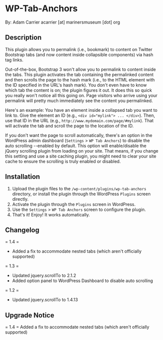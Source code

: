 # WP-Tab-Anchors

By: Adam Carrier acarrier [at] marinersmuseum [dot] org

## Description

This plugin allows you to permalink (i.e., bookmark) to content on Twitter Bootstrap tabs (and now content inside collapsible components) via hash tag links.

Out-of-the-box, Bootstrap 3 won't allow you to permalink to content inside the tabs. This plugin activates the tab containing the permalinked content and then scrolls the page to the hash mark (i.e., to the HTML element with the ID specified in the URL's hash mark). You don't even have to know which tab the content is on; the plugin figures it out. It does this so quick you really won't notice all this going on. Page visitors who arrive using your permalink will pretty much immediately see the content you permalinked.

Here's an example: You have an element inside a collapsed tab you want to link to. Give the element an ID (e.g., `<div id="mylink"> ... </div>`). Then, use that ID in the URL (e.g., `http://www.mydomain.com/page/#mylink`). That will activate the tab and scroll the page to the location of the ID.

If you don't want the page to scroll automatically, there's an option in the WordPress admin dashboard (`Settings` > `WP Tab Anchors`) to disable the auto scrolling --enabled by default. This option will enable/disable the jQuery scrolling plugin from loading on your site. That means, if you change this setting and use a site caching plugin, you might need to clear your site cache to ensure the scrolling is truly enabled or disabled.

## Installation

1. Upload the plugin files to the `/wp-content/plugins/wp-tab-anchors` directory, or install the plugin through the WordPress `Plugins` screen directly.
2. Activate the plugin through the `Plugins` screen in WordPress.
3. Use the `Settings` > `WP Tab Anchors` screen to configure the plugin.
4. That's it! Enjoy! It works automatically.

## Changelog

= 1.4 =
* Added a fix to accommodate nested tabs (which aren't officially supported)

= 1.3 =
* Updated jquery.scrollTo to 2.1.2
* Added option panel to WordPress Dashboard to disable auto scrolling

= 1.2 =
* Updated jquery.scrollTo to 1.4.13

## Upgrade Notice

= 1.4 =
Added a fix to accommodate nested tabs (which aren't officially supported)